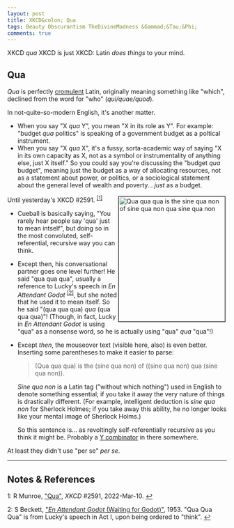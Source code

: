 ```yaml
---
layout: post
title: XKCD&colon; Qua
tags: Beauty Obscurantism TheDivineMadness &Gammad;&Tau;&Phi;
comments: true
---
```


XKCD _qua_ XKCD is just XKCD: Latin _does things_ to your mind.  

## Qua  

_Qua_ is perfectly [cromulent](https://en.wikipedia.org/wiki/Lisa_the_Iconoclast#Embiggen_and_cromulent) Latin, originally meaning something like "which", declined from the word for "who" (_qui/quae/quod_).  

In not-quite-so-modern English, it's another matter.  
- When you say "X _qua_ Y", you mean "X in its role as Y".  For example: "budget _qua_
  politics" is speaking of a government budget as a poltical instrument.  
- When you say "X _qua_ X", it's a fussy, sorta-academic way of saying "X in its own
  capacity as X, not as a symbol or instrumentality of anything else, just X itself."  So
  you could say you're discussing the "budget _qua_ budget", meaning just the budget as a
  way of allocating resources, not as a statement about power, or politics, or a
  sociological statement about the general level of wealth and poverty&hellip; _just_ as a budget.  

<a href="https://xkcd.com/2591/"><img src="{{ site.baseurl }}/images/2022-03-11-qua-XKCD.png" width="244" height="287" alt="Qua qua qua is the sine qua non of sine qua non qua sine qua non" title="Qua qua qua is the sine qua non of sine qua non qua sine qua non" style="float: right; margin: 3px 3px 3px 3px; border: 1px solid #000000;"></a>
Until yesterday's XKCD \#2591. <sup id="fn1a">[[1]](#fn1)</sup>

- Cueball is basically saying, "You rarely hear people say 'qua' just to mean intself", but
  doing so in the most convoluted, self-referential, recursive way you can think.  
- Except then, his conversational partner goes one level further!  He said "qua qua qua",
  usually a reference to Lucky's speech in _En Attendant Godot_ <sup id="fn2a">[[2]](#fn2)</sup>,
  but she noted that he used it to mean itself.  So he said "(qua qua qua) _qua_ (qua qua
  qua)"!  (Though, in fact, Lucky in _En Attendant Godot_ is using "qua" as a nonsense
  word, so he is actually using "qua" _qua_ "qua"!)  
- Except _then_, the mouseover text (visible here, also) is even better.  Inserting some
  parentheses to make it easier to parse:  

  > (Qua qua qua) is the (sine qua non) of ((sine qua non) qua (sine qua non)).  

  _Sine qua non_ is a Latin tag ("without which nothing") used in English to denote
  something essential; if you take it away the very nature of things is drastically
  different.  (For example, intelligent deduction is _sine qua non_ for Sherlock Holmes;
  if you take away this ability, he no longer looks like your mental image of Sherlock
  Holms.)  

  So this sentence is&hellip; as revoltingly self-referentially recursive as you think it might be.  Probably a [Y combinator](https://en.wikipedia.org/wiki/Fixed-point_combinator) in there somewhere.   
  
At least they didn't use "per se" _per se_.  

---

## Notes &amp; References  

<!--
<sup id="fn1a">[[1]](#fn1)</sup>

<a id="fn1">1</a>: ***, ["***"](***), *** [↩](#fn1a)  

<a href="{{ site.baseurl }}/images/***">
  <img src="{{ site.baseurl }}/images/***" width="400" height="***" alt="***" title="***" style="float: right; margin: 3px 3px 3px 3px; border: 1px solid #000000;">
</a>

<iframe width="400" height="224" src="***" allow="accelerometer; encrypted-media; gyroscope; picture-in-picture" allowfullscreen style="float: right; margin: 3px 3px 3px 3px; border: 1px solid #000000;"></iframe>
-->

<a id="fn1">1</a>: R Munroe, ["Qua"](https://xkcd.com/2591/), _XKCD_ \#2591, 2022-Mar-10. [↩](#fn1a)  

<a id="fn2">2</a>: S Beckett, ["_En Attendant Godot_ (Waiting for Godot)"](https://en.wikipedia.org/wiki/Waiting_for_Godot), 1953. "Qua Qua Qua" is from Lucky's speech in Act I, upon being ordered to "think". [↩](#fn2a)  
